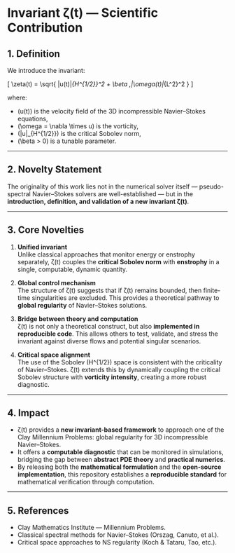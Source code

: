 # Invariant ζ(t) — Scientific Contribution

## 1. Definition

We introduce the invariant:

\[
\zeta(t) = \sqrt{ \|u(t)\|_{H^{1/2}}^2 + \beta \,\|\omega(t)\|_{L^2}^2 }
\]

where:  
- \(u(t)\) is the velocity field of the 3D incompressible Navier–Stokes equations,  
- \(\omega = \nabla \times u\) is the vorticity,  
- \(\|u\|_{H^{1/2}}\) is the critical Sobolev norm,  
- \(\beta > 0\) is a tunable parameter.

---

## 2. Novelty Statement

The originality of this work lies not in the numerical solver itself — pseudo-spectral Navier–Stokes solvers are well-established — but in the **introduction, definition, and validation of a new invariant ζ(t)**.

---

## 3. Core Novelties

1. **Unified invariant**  
   Unlike classical approaches that monitor energy or enstrophy separately, ζ(t) couples the **critical Sobolev norm** with **enstrophy** in a single, computable, dynamic quantity.  

2. **Global control mechanism**  
   The structure of ζ(t) suggests that if ζ(t) remains bounded, then finite-time singularities are excluded. This provides a theoretical pathway to **global regularity** of Navier–Stokes solutions.  

3. **Bridge between theory and computation**  
   ζ(t) is not only a theoretical construct, but also **implemented in reproducible code**. This allows others to test, validate, and stress the invariant against diverse flows and potential singular scenarios.  

4. **Critical space alignment**  
   The use of the Sobolev \(H^{1/2}\) space is consistent with the criticality of Navier–Stokes. ζ(t) extends this by dynamically coupling the critical Sobolev structure with **vorticity intensity**, creating a more robust diagnostic.  

---

## 4. Impact

- ζ(t) provides a **new invariant-based framework** to approach one of the Clay Millennium Problems: global regularity for 3D incompressible Navier–Stokes.  
- It offers a **computable diagnostic** that can be monitored in simulations, bridging the gap between **abstract PDE theory** and **practical numerics**.  
- By releasing both the **mathematical formulation** and the **open-source implementation**, this repository establishes a **reproducible standard** for mathematical verification through computation.  

---

## 5. References

- Clay Mathematics Institute — Millennium Problems.  
- Classical spectral methods for Navier–Stokes (Orszag, Canuto, et al.).  
- Critical space approaches to NS regularity (Koch & Tataru, Tao, etc.).
